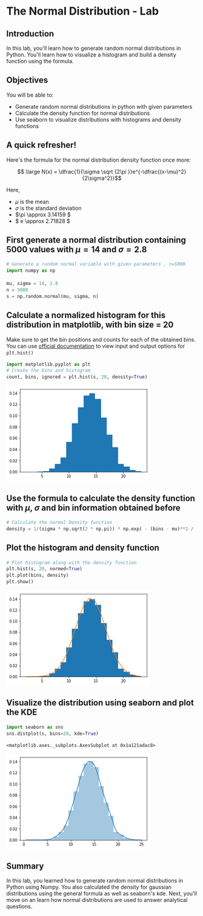 
# The Normal Distribution - Lab

## Introduction
In this lab, you'll learn how to generate random normal distributions in Python. You'll learn how to visualize a histogram and build a density function using the formula. 
## Objectives
You will be able to:
* Generate random normal distributions in python with given parameters
* Calculate the density function for normal distributions
* Use seaborn to visualize distributions with histograms and density functions

## A quick refresher! 

Here's the formula for the normal distribution density function once more:

$$ \large N(x) = \dfrac{1}{\sigma \sqrt {2\pi }}e^{-\dfrac{(x-\mu)^2}{2\sigma^2}}$$

Here, 
- $\mu$ is the mean
- $\sigma$ is the standard deviation
- $\pi \approx 3.14159 $ 
- $ e \approx 2.71828 $


## First generate a normal distribution containing 5000 values with $\mu=14$ and $\sigma = 2.8$


```python
# Generate a random normal variable with given parameters , n=5000
import numpy as np

mu, sigma = 14, 2.8
n = 5000
s = np.random.normal(mu, sigma, n)
```

## Calculate a normalized histogram for this distribution in matplotlib, with bin size = 20

Make sure to get the bin positions and counts for each of the obtained bins. You can use [official documentation](https://matplotlib.org/api/_as_gen/matplotlib.pyplot.hist.html) to view input and output options for `plt.hist()`


```python
import matplotlib.pyplot as plt
# Create the bins and histogram
count, bins, ignored = plt.hist(s, 20, density=True)
```


![png](index_files/index_6_0.png)


## Use the formula to calculate the density function with $\mu$, $\sigma$ and bin information obtained before


```python
# Calculate the normal Density function 
density = 1/(sigma * np.sqrt(2 * np.pi)) * np.exp( - (bins - mu)**2 / (2 * sigma**2))
```

## Plot the histogram and density function


```python
# Plot histogram along with the density function
plt.hist(s, 20, normed=True)
plt.plot(bins, density)
plt.show()
```


![png](index_files/index_10_0.png)


## Visualize the distribution using seaborn and plot the KDE


```python
import seaborn as sns
sns.distplot(s, bins=20, kde=True)
```




    <matplotlib.axes._subplots.AxesSubplot at 0x1a121adac8>




![png](index_files/index_12_1.png)


## Summary

In this lab, you learned how to generate random normal distributions in Python using Numpy. You also calculated the density for gaussian distributions using the general formula as well as seaborn's kde. Next, you'll move on an learn how normal distributions are used to answer analytical questions.
